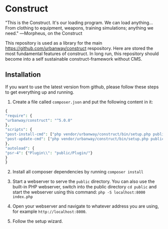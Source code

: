 # Construct
"This is the Construct. It's our loading program. We can load anything... From clothing to equipment, weapons, training simulations; anything we need."  ―Morpheus, on the Construct



This repository is used as a library for the main https://github.com/urbanway/construct respository. Here are stored the most fundamental features of construct. In long run, this repository should become into a self sustainable construct-framework without CMS.

## Installation

If you want to use the latest version from github, please follow these steps to get everything up and running.

1. Create a file called `composer.json` and put the following content in it:

```php
{
"require": {
"urbanway/construct": "^5.0.0"
},
"scripts": {
"post-install-cmd": ["php vendor/urbanway/construct/bin/setup.php public"],
"post-update-cmd": ["php vendor/urbanway/construct/bin/setup.php public"]
},
"autoload": {
"psr-4": {"Plugin\\": "public/Plugin/"}
}
}
```

2. Install all composer dependencies by running `composer install`

3. Start a webserver to serve the `public` directory. You can also use the built-in PHP webserver, switch into the public directory `cd public` and start the webserver using this command: `php -S localhost:8000 index.php`

4. Open your webserver and navigate to whatever address you are using, for example `http://localhost:8000`.

5. Follow the setup wizard.

